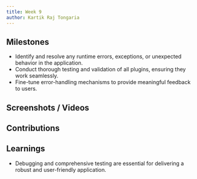 ```yaml
---
title: Week 9
author: Kartik Raj Tongaria  
---
```


## Milestones
- Identify and resolve any runtime errors, exceptions, or unexpected behavior in the application.
- Conduct thorough testing and validation of all plugins, ensuring they work seamlessly.
- Fine-tune error-handling mechanisms to provide meaningful feedback to users.

## Screenshots / Videos 

## Contributions

## Learnings
- Debugging and comprehensive testing are essential for delivering a robust and user-friendly application.